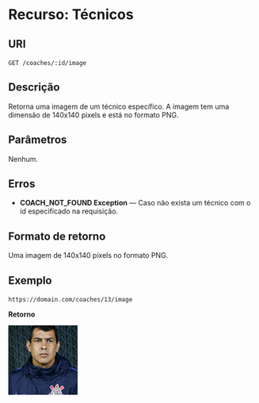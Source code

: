 
# Recurso: Técnicos

## URI
    GET /coaches/:id/image

## Descrição
Retorna uma imagem de um técnico específico. A imagem tem uma dimensão de 140x140 pixels e está no formato PNG.

## Parâmetros
Nenhum.

## Erros
- **COACH_NOT_FOUND Exception** — Caso não exista um técnico com o id especificado na requisição.

## Formato de retorno
Uma imagem de 140x140 pixels no formato PNG.

## Exemplo

    https://domain.com/coaches/13/image

**Retorno**

![N|Solid](https://github.com/jeanthome/campeonato-brasileiro/blob/master/apicore/src/main/resources/images/clubs/corinthians/carille.png)
